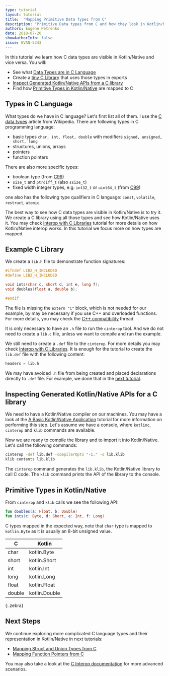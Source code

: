 ```yaml
---
type: tutorial
layout: tutorial
title:  "Mapping Primitive Data Types from C"
description: "Primitive Data types from C and how they look in Kotlin/Native"
authors: Eugene Petrenko 
date: 2018-07-20
showAuthorInfo: false
issue: EVAN-5343
---
```


In this tutorial we learn how C data types are visible in Kotlin/Native and vice versa. You will: 
- See what [Data Types are in C Language](#types-in-c-language)
- Create a [tiny C Library](#example-c-library) that uses those types in exports
- [Inspect Generated Kotlin/Native APIs from a C library](#inspecting-generated-kotlinnative-apis-for-a-c-library)
- Find how [Primitive Types in Kotlin/Native](#primitive-types-in-kotlinnative) are mapped to C

## Types in C Language

What types do we have in C language? Let's first list all of them. I use the
[C data types](https://en.wikipedia.org/wiki/C_data_types) article from Wikipedia.
There are following types in C programming language:
- basic types `char, int, float, double` with modifiers `signed, unsigned, short, long` 
- structures, unions, arrays
- pointers
- function pointers

There are also more specific types:
- boolean type (from [C99](https://en.wikipedia.org/wiki/C99))
- `size_t` and `ptrdiff_t` (also `ssize_t`)
- fixed width integer types, e.g. `int32_t` or `uint64_t` (from [C99](https://en.wikipedia.org/wiki/C99))

one also has the following type qualifiers in C language: `const`, `volatile`, `restruct`, `atomic`.

The best way to see how C data types are visible in Kotlin/Native is to try it. We create a 
C library using all those types and see how Kotlin/Native uses it. You may check 
[Interop with C Libraries](interop-with-c.html) tutorial for more details on how 
Kotlin/Native interop works. In this tutorial we focus more on how types are mapped.  


## Example C Library

We create a `lib.h` file to demonstrate function signatures:
```c
#ifndef LIB2_H_INCLUDED
#define LIB2_H_INCLUDED

void ints(char c, short d, int e, long f);
void doubles(float a, double b);

#endif
```

The file is missing the `extern "C"` block, which is not needed for our example, by may be 
necessary if you use C++ and overloaded functions. For more details, you may check the 
[C++ compatibility](https://stackoverflow.com/questions/1041866/what-is-the-effect-of-extern-c-in-c)
thread.

It is only necessary to have an `.h` file to run the `cinterop` tool. And we do not need to create a 
`lib.c` file, unless we want to compile and run the example.

We still need to create a `.def` file to the `cinterop`. For more details
you may check [Interop with C Libraries](interop-with-c.html). It is enough for
the tutorial to create the `lib.def` file with the following content:

```c
headers = lib.h
```

We may have avoided `.h` file from being created and placed declarations
directly to `.def` file. For example, we done that in the [next tutorial](mapping-struct-union-types-from-c.html).

## Inspecting Generated Kotlin/Native APIs for a C library

We need to have a Kotlin/Native compiler on our machines. 
You may have a look at the
[A Basic Kotlin/Native Application](basic-kotlin-native-app.html#obtaining-the-compiler)
tutorial for more information on performing this step.
Let's assume we have a console, where `kotlinc`, `cinterop` and `klib` commands are available. 

Now we are ready to compile the library and to import it into Kotlin/Native. Let's 
call the following commands:

```bash
cinterop -def lib.def -compilerOpts "-I." -o lib.klib
klib contents lib.klib
```

The `cinterop` command generates the `lib.klib`, the Kotlin/Native library to call C code. The `klib`
command prints the API of the library to the console.

## Primitive Types in Kotlin/Native

From `cinterop` and `klib` calls we see the following API:

```kotlin
fun doubles(a: Float, b: Double)
fun ints(c: Byte, d: Short, e: Int, f: Long)
```

C types mapped in the expected way, note that `char` type is mapped to `kotlin.Byte` 
as it is usually an 8-bit unsigned value.

| C | Kotlin |
|---|--------|
| char  |  kotlin.Byte |
| short |  kotlin.Short |
| int   |  kotlin.Int |
| long  |  kotlin.Long |
| float |  kotlin.Float |
| double | kotlin.Double |
{:.zebra}

## Next Steps

We continue exploring more complicated C language types and their representation in Kotlin/Native
in next tutorials:
- [Mapping Struct and Union Types from C](mapping-struct-union-types-from-c.html)
- [Mapping Function Pointers from C](mapping-function-pointers-from-c.html)

You may also take a look at the [C Interop documentation](https://github.com/JetBrains/kotlin-native/blob/master/INTEROP.md)
for more advanced scenarios.